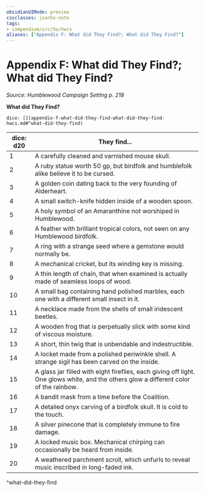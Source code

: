 ```yaml
---
obsidianUIMode: preview
cssclasses: json5e-note
tags:
- compendium/src/5e/hwcs
aliases: ["Appendix F: What did They Find?; What did They Find?"]
---
```

# Appendix F: What did They Find?; What did They Find?
*Source: Humblewood Campaign Setting p. 218* 

**What did They Find?**

`dice: [](appendix-f-what-did-they-find-what-did-they-find-hwcs.md#^what-did-they-find)`

| dice: d20 | They find... |
|-----------|--------------|
| 1 | A carefully cleaned and varnished mouse skull. |
| 2 | A ruby statue worth 50 gp, but birdfolk and humblefolk alike believe it to be cursed. |
| 3 | A golden coin dating back to the very founding of Alderheart. |
| 4 | A small switch-knife hidden inside of a wooden spoon. |
| 5 | A holy symbol of an Amaranthine not worshiped in Humblewood. |
| 6 | A feather with brilliant tropical colors, not seen on any Humblewood birdfolk. |
| 7 | A ring with a strange seed where a gemstone would normally be. |
| 8 | A mechanical cricket, but its winding key is missing. |
| 9 | A thin length of chain, that when examined is actually made of seamless loops of wood. |
| 10 | A small bag containing hand polished marbles, each one with a different small insect in it. |
| 11 | A necklace made from the shells of small iridescent beetles. |
| 12 | A wooden frog that is perpetually slick with some kind of viscous moisture. |
| 13 | A short, thin twig that is unbendable and indestructible. |
| 14 | A locket made from a polished periwinkle shell. A strange sigil has been carved on the inside. |
| 15 | A glass jar filled with eight fireflies, each giving off light. One glows white, and the others glow a different color of the rainbow. |
| 16 | A bandit mask from a time before the Coalition. |
| 17 | A detailed onyx carving of a birdfolk skull. It is cold to the touch. |
| 18 | A silver pinecone that is completely immune to fire damage. |
| 19 | A locked music box. Mechanical chirping can occasionally be heard from inside. |
| 20 | A weathered parchment scroll, which unfurls to reveal music inscribed in long-faded ink. |
^what-did-they-find